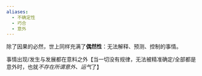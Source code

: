 ```yaml
---
aliases:
  - 不确定性
  - 巧合
  - 意外
---
```


除了因果的必然，世上同样充满了**偶然性**：无法解释、预测、控制的事情。

事情出现/发生与发展都在意料之外【当一切没有规律，无法被精准确定/全部都是意外时，也就*不存在所谓意外、运气*了】
